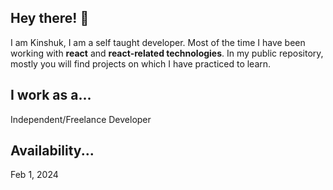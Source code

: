## Hey there! 👋

I am Kinshuk, I am a self taught developer. Most of the time I have been working with <b>react</b> and <b>react-related technologies</b>. In my public repository, mostly you will find projects on which I have practiced to learn.



## I work as a...
Independent/Freelance Developer

## Availability...
Feb 1, 2024



